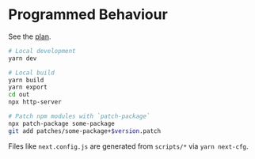 # Programmed Behaviour

See the [plan](docs/plan.md).

```sh
# Local development
yarn dev

# Local build
yarn build
yarn export
cd out
npx http-server

# Patch npm modules with `patch-package`
npx patch-package some-package
git add patches/some-package+$version.patch
```

Files like `next.config.js` are generated from `scripts/*` via `yarn next-cfg`.
